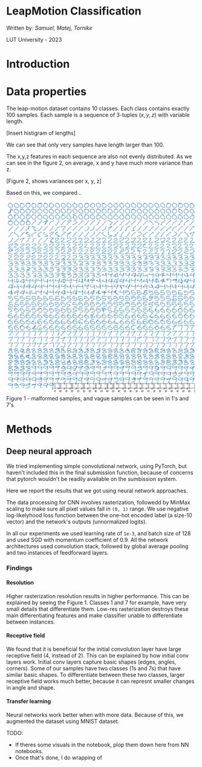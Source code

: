 # LeapMotion Classification

Written by: *Samuel, Matej, Tornike*

LUT University - 2023

# Introduction


# Data properties

The leap-motion dataset contains 10 classes. Each class contains exactly 100 samples. Each sample is a sequence of 3-tuples $(x,y,z)$ with variable length. 

[Insert histigram of lengths]

We can see that only very samples have length larger than 100. 

The x,y,z features in each sequence are also not evenly distributed. As we can see in the figure 2, on average, x and y have much more variance than z. 

[Figure 2, shows variances per x, y, z]

Based on this, we compared...



![Figure 1](assets/image.png)
Figure 1 - malformed samples, and vague samples can be seen in 1's and 7's

# Methods

## Deep neural approach

We tried implementing simple convolutional network, using PyTorch, but haven't included this in the final submission function, because of concerns that pytorch wouldn't be readily available on the sumbission system. 

Here we report the results that we got using neural network approaches.

The data processing for CNN involves rasterization, followedd by MinMax scaling to make sure all pixel values fall in `(0, 1)` range. We use negative log-likelyhood loss function between the one-hot encoded label (a size-10 vector) and the network's outputs (unnormalized logits).

In all our experiments we used learning rate of `1e-3`, and batch size of 128 and used SGD with momentum coefficient of 0.9. All the network architectures used convolution stack, followed by global average pooling and two instances of feedforward layers. 

### Findings

#### Resolution
Higher rasterization resolution results in higher performance. This can be explained by seeing the Figure 1. Classes 1 and 7 for example, have very small details that differentiate them. Low-res rasterization destroys these main differentiating features and make classifier unable to differentiate between instances.
#### Receptive field
We found that it is beneficial for the initial convolution layer have large receptive field (4, instead of 2). This can be explained by how initial conv layers work. Initial conv layers capture basic shapes (edges, angles, corners). Some of our samples have two classes (1s and 7s) that have similar basic shapes. To differentiate between these two classes, larger receptive field works much better, because it can represnt smaller changes in angle and shape.

#### Transfer learning
Neural networks work better when with more data. Because of this, we augmented the dataset using MNIST dataset. 

TODO:

- If theres some visuals in the notebook, plop them down here from NN notebooks.
- Once that's done, I do wrapping of 



# 
